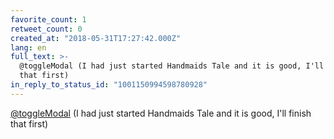 ```yaml
---
favorite_count: 1
retweet_count: 0
created_at: "2018-05-31T17:27:42.000Z"
lang: en
full_text: >-
  @toggleModal (I had just started Handmaids Tale and it is good, I'll finish
  that first)
in_reply_to_status_id: "1001150994598780928"
---
```


[@toggleModal](https://twitter.com/toggleModal) (I had just started Handmaids
Tale and it is good, I'll finish that first)
